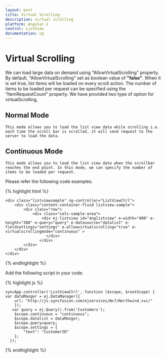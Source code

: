 ```yaml
---
layout: post
title: Virtual Scrolling
description: virtual scrolling
platform: Angular-1
control: ListView
documentation: ug
---
```


# Virtual Scrolling

   We can load large data on demand using "AllowVirtualScrolling" property. By default, "AllowVirtualScrolling" set as boolean value of **"false"**. When it is set true, list items will be loaded on every scroll action. The number of items to be loaded per request can be specified using the “ItemRequestCount” property. We have provided two type of option for virtualScrolling,

## Normal Mode
    This mode allows you to load the list view data while scrolling i.e. each time the scroll bar is scrolled, it will send request to the server to load the data.

## Continuous Mode
    This mode allows you to load the list view data when the scrollbar reaches the end point. In this mode, we can specify the number of items to be loaded per request.

Please refer the following code examples.

 {% highlight html %}

    <div class="listviewsample" ng-controller="ListViewCtrl">
        <div class="content-container-fluid listview-sample">
            <div class="row">
                <div class="cols-sample-area">
                    <div ej-listview id="anglistview" e-width="400" e-height="300" e-query="query" e-datasource="datalist" e-fieldsettings="settings" e-allowvirtualscrolling="true" e-virtualscrollingmode="continuous" >
                      </div>
                   </div>
            </div>
        </div>
    </div>

 {% endhighlight %}

 Add the following script in your code.

 {% highlight js %}

    syncApp.controller('ListViewCtrl', function ($scope, $rootScope) {
    var dataManger = ej.DataManager({              
        url: "http://js.syncfusion.com/ejservices/Wcf/Northwind.svc/"
        });              
       var query = ej.Query().from('Customers');
        $scope.continuous = "continuous";
        $scope.datalist = dataManger;
        $scope.query=query;
        $scope.settings = {
            "text": "CustomerID"
        };
      });

 {% endhighlight %}